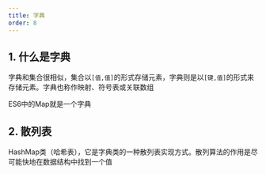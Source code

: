 ```yaml
---
title: 字典
order: 8
---
```


## 1. 什么是字典

字典和集合很相似，集合以`[值,值]`的形式存储元素，字典则是以`[键,值]`的形式来存储元素。字典也称作映射、符号表或关联数组

ES6中的Map就是一个字典

## 2. 散列表

HashMap类（哈希表），它是字典类的一种散列表实现方式。散列算法的作用是尽可能快地在数据结构中找到一个值

